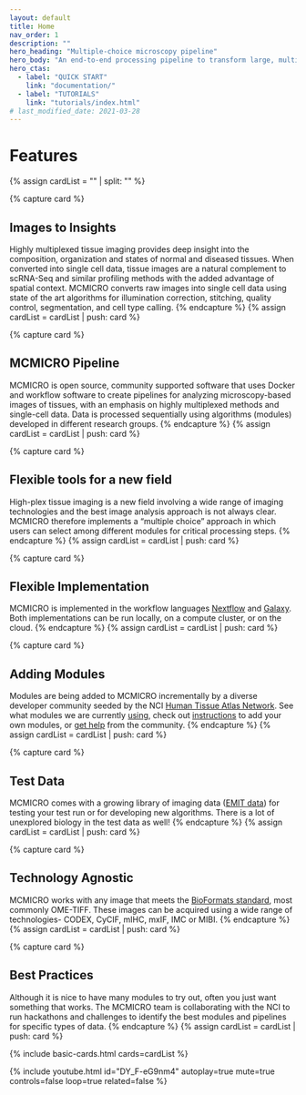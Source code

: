 ```yaml
---
layout: default
title: Home
nav_order: 1
description: ""
hero_heading: "Multiple-choice microscopy pipeline"
hero_body: "An end-to-end processing pipeline to transform large, multi-channel whole slide images into single-cell data. This site is a consolidated source of information on [MCMICRO](https://github.com/labsyspharm/mcmicro), documentation, roadmap, community and test data."
hero_ctas:
  - label: "QUICK START"
    link: "documentation/"
  - label: "TUTORIALS"
    link: "tutorials/index.html"
# last_modified_date: 2021-03-28
---
```


# Features

{% assign cardList = "" | split: "" %}

{% capture card %}
## Images to Insights
Highly multiplexed tissue imaging provides deep insight into the composition, organization and states of normal and diseased tissues. When converted into single cell data, tissue images are a natural complement to scRNA-Seq and similar profiling methods with the added advantage of spatial context. MCMICRO converts raw images into single cell data using state of the art algorithms for illumination correction, stitching, quality control, segmentation, and cell type calling.
{% endcapture %}
{% assign cardList = cardList | push: card %}

{% capture card %}
## MCMICRO Pipeline
MCMICRO is open source, community supported software that uses Docker and workflow software to create pipelines for analyzing microscopy-based images of tissues, with an emphasis on highly multiplexed methods and single-cell data. Data is processed sequentially using algorithms (modules) developed in different research groups.
{% endcapture %}
{% assign cardList = cardList | push: card %}

{% capture card %}
## Flexible tools for a new field
High-plex tissue imaging is a new field involving a wide range of imaging technologies and the best image analysis approach is not always clear. MCMICRO therefore implements a “multiple choice” approach in which users can select among different modules for critical processing steps.
{% endcapture %}
{% assign cardList = cardList | push: card %}

{% capture card %}
## Flexible Implementation
MCMICRO is implemented in the workflow languages [Nextflow](https://www.nextflow.io/) and [Galaxy](https://galaxyproject.org/). Both implementations can be run locally, on a compute cluster, or on the cloud.
{% endcapture %}
{% assign cardList = cardList | push: card %}

{% capture card %}
## Adding Modules
Modules are being added to MCMICRO incrementally by a diverse developer community seeded by the NCI [Human Tissue Atlas Network](https://humantumoratlas.org/). See what modules we are currently [using](roadmap/), check out [instructions](roadmap/adding.html) to add your own modules, or [get help](help.html) from the community.
{% endcapture %}
{% assign cardList = cardList | push: card %}

{% capture card %}
## Test Data
MCMICRO comes with a growing library of imaging data ([EMIT data](datasets.html#exemplar-microscopy-images-of-tissues-emit)) for testing your test run or for developing new algorithms. There is a lot of unexplored biology in the test data as well!
{% endcapture %}
{% assign cardList = cardList | push: card %}


{% capture card %}
## Technology Agnostic
MCMICRO works with any image that meets the [BioFormats standard](https://www.openmicroscopy.org/bio-formats/), most commonly OME-TIFF. These images can be acquired using a wide range of technologies- CODEX, CyCIF, mIHC, mxIF, IMC or MIBI.
{% endcapture %}
{% assign cardList = cardList | push: card %}


{% capture card %}
## Best Practices
Although it is nice to have many modules to try out, often you just want something that works. The MCMICRO team is collaborating with the NCI to run hackathons and challenges to identify the best modules and pipelines for specific types of data.
{% endcapture %}
{% assign cardList = cardList | push: card %}

{% include basic-cards.html cards=cardList %}


{% include youtube.html id="DY_F-eG9nm4" autoplay=true mute=true controls=false loop=true related=false %}
